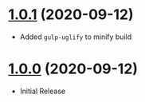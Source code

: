 <a name="1.0.1"></a>
# [1.0.1](https://github.com/Awilum/asmcss-mixin-w/compare/v1.0.0...v1.0.1) (2020-09-12)
* Added `gulp-uglify` to minify build

<a name="1.0.0"></a>
# [1.0.0](https://github.com/Awilum/asmcss-mixin-w) (2020-09-12)
* Initial Release
